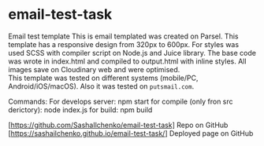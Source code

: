 # email-test-task
Email test template
This is email templated was created on Parsel. 
This template has a responsive design from 320px to 600px. 
   For styles was used SCSS with compiler script on Node.js and Juice library. The base code was wrote in index.html and compiled to output.html with inline styles.
 All images save on Cloudinary web and were optimised.  
 This template was tested on different systems (mobile/PC, Android/iOS/macOS). Also it was tested on `putsmail.com`. 

Commands:
For develops server: npm start
for compile (only fron src derictory): node index.js
for build: npm build 


[https://github.com/SashaIlchenko/email-test-task] Repo on GitHub
[https://sashailchenko.github.io/email-test-task/] Deployed page on GitHub 
